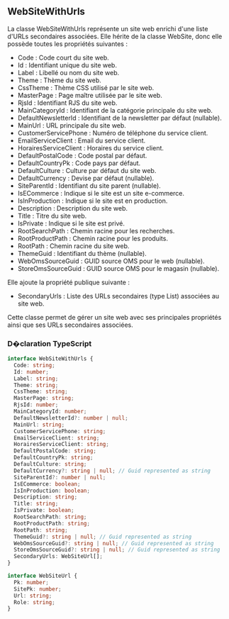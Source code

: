 ﻿## WebSiteWithUrls

La classe WebSiteWithUrls représente un site web enrichi d'une liste d'URLs secondaires associées. Elle hérite de la classe WebSite, donc elle possède toutes les propriétés suivantes :

- Code : Code court du site web.
- Id : Identifiant unique du site web.
- Label : Libellé ou nom du site web.
- Theme : Thème du site web.
- CssTheme : Thème CSS utilisé par le site web.
- MasterPage : Page maître utilisée par le site web.
- RjsId : Identifiant RJS du site web.
- MainCategoryId : Identifiant de la catégorie principale du site web.
- DefaultNewsletterId : Identifiant de la newsletter par défaut (nullable).
- MainUrl : URL principale du site web.
- CustomerServicePhone : Numéro de téléphone du service client.
- EmailServiceClient : Email du service client.
- HorairesServiceClient : Horaires du service client.
- DefaultPostalCode : Code postal par défaut.
- DefaultCountryPk : Code pays par défaut.
- DefaultCulture : Culture par défaut du site web.
- DefaultCurrency : Devise par défaut (nullable).
- SiteParentId : Identifiant du site parent (nullable).
- IsECommerce : Indique si le site est un site e-commerce.
- IsInProduction : Indique si le site est en production.
- Description : Description du site web.
- Title : Titre du site web.
- IsPrivate : Indique si le site est privé.
- RootSearchPath : Chemin racine pour les recherches.
- RootProductPath : Chemin racine pour les produits.
- RootPath : Chemin racine du site web.
- ThemeGuid : Identifiant du thème (nullable).
- WebOmsSourceGuid : GUID source OMS pour le web (nullable).
- StoreOmsSourceGuid : GUID source OMS pour le magasin (nullable).

Elle ajoute la propriété publique suivante :

- SecondaryUrls : Liste des URLs secondaires (type List<WebSiteUrl>) associées au site web.

Cette classe permet de gérer un site web avec ses principales propriétés ainsi que ses URLs secondaires associées.

### D�claration TypeScript
```typescript
interface WebSiteWithUrls {
  Code: string;
  Id: number;
  Label: string;
  Theme: string;
  CssTheme: string;
  MasterPage: string;
  RjsId: number;
  MainCategoryId: number;
  DefaultNewsletterId?: number | null;
  MainUrl: string;
  CustomerServicePhone: string;
  EmailServiceClient: string;
  HorairesServiceClient: string;
  DefaultPostalCode: string;
  DefaultCountryPk: string;
  DefaultCulture: string;
  DefaultCurrency?: string | null; // Guid represented as string
  SiteParentId?: number | null;
  IsECommerce: boolean;
  IsInProduction: boolean;
  Description: string;
  Title: string;
  IsPrivate: boolean;
  RootSearchPath: string;
  RootProductPath: string;
  RootPath: string;
  ThemeGuid?: string | null; // Guid represented as string
  WebOmsSourceGuid?: string | null; // Guid represented as string
  StoreOmsSourceGuid?: string | null; // Guid represented as string
  SecondaryUrls: WebSiteUrl[];
}

interface WebSiteUrl {
  Pk: number;
  SitePk: number;
  Url: string;
  Role: string;
}
```